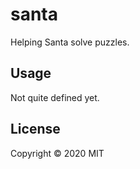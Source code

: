# santa

Helping Santa solve puzzles.

## Usage

Not quite defined yet.

## License

Copyright © 2020 MIT

